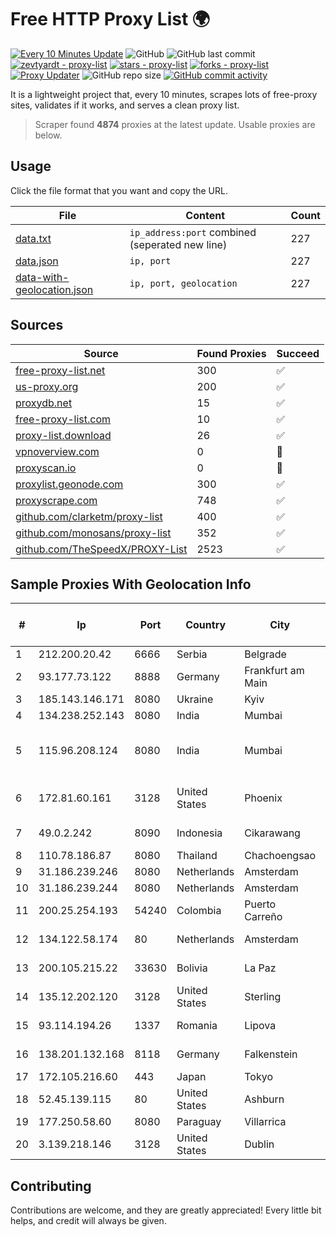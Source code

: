 
# Free HTTP Proxy List 🌍

[![Every 10 Minutes Update](https://github.com/mertguvencli/http-proxy-list/actions/workflows/main.yml/badge.svg?branch=main)](https://github.com/mertguvencli/http-proxy-list/actions/workflows/main.yml)
![GitHub](https://img.shields.io/github/license/mertguvencli/http-proxy-list)
![GitHub last commit](https://img.shields.io/github/last-commit/mertguvencli/http-proxy-list)
[![zevtyardt - proxy-list](https://img.shields.io/static/v1?label=zevtyardt&message=proxy-list&color=blue&logo=github)](https://github.com/zevtyardt/proxy-list "Go to GitHub repo")
[![stars - proxy-list](https://img.shields.io/github/stars/zevtyardt/proxy-list?style=social)](https://github.com/zevtyardt/proxy-list)
[![forks - proxy-list](https://img.shields.io/github/forks/zevtyardt/proxy-list?style=social)](https://github.com/zevtyardt/proxy-list)
[![Proxy Updater](https://github.com/zevtyardt/proxy-list/workflows/Proxy%20Updater/badge.svg)](https://github.com/zevtyardt/proxy-list/actions?query=workflow:"Proxy+Updater")
![GitHub repo size](https://img.shields.io/github/repo-size/zevtyardt/proxy-list)
[![GitHub commit activity](https://img.shields.io/github/commit-activity/m/zevtyardt/proxy-list?logo=commits)](https://github.com/zevtyardt/proxy-list/commits/main)

It is a lightweight project that, every 10 minutes, scrapes lots of free-proxy sites, validates if it works, and serves a clean proxy list.

> Scraper found **4874** proxies at the latest update. Usable proxies are below.

## Usage

Click the file format that you want and copy the URL.

|File|Content|Count|
|----|-------|-----|
|[data.txt](https://raw.githubusercontent.com/mertguvencli/http-proxy-list/main/proxy-list/data.txt)|`ip_address:port` combined (seperated new line)|227|
|[data.json](https://raw.githubusercontent.com/mertguvencli/http-proxy-list/main/proxy-list/data.json)|`ip, port`|227|
|[data-with-geolocation.json](https://raw.githubusercontent.com/mertguvencli/http-proxy-list/main/proxy-list/data-with-geolocation.json)|`ip, port, geolocation`|227|

## Sources

|Source|Found Proxies|Succeed|
|------|-------------|-------|
|[free-proxy-list.net](https://free-proxy-list.net)|300|✅|
|[us-proxy.org](https://www.us-proxy.org)|200|✅|
|[proxydb.net](http://proxydb.net)|15|✅|
|[free-proxy-list.com](https://free-proxy-list.com/?page=&port=&type%5B%5D=http&type%5B%5D=https&up_time=0&search=Search)|10|✅|
|[proxy-list.download](https://www.proxy-list.download/HTTP)|26|✅|
|[vpnoverview.com](https://vpnoverview.com/privacy/anonymous-browsing/free-proxy-servers)|0|🚫|
|[proxyscan.io](https://www.proxyscan.io)|0|🚫|
|[proxylist.geonode.com](https://proxylist.geonode.com/api/proxy-list?limit=300&page=1&sort_by=lastChecked&sort_type=desc&protocols=http,https)|300|✅|
|[proxyscrape.com](https://api.proxyscrape.com/v2/?request=displayproxies&protocol=http&timeout=10000&country=all&ssl=all&anonymity=all)|748|✅|
|[github.com/clarketm/proxy-list](https://raw.githubusercontent.com/clarketm/proxy-list/master/proxy-list-raw.txt)|400|✅|
|[github.com/monosans/proxy-list](https://raw.githubusercontent.com/monosans/proxy-list/main/proxies/http.txt)|352|✅|
|[github.com/TheSpeedX/PROXY-List](https://raw.githubusercontent.com/TheSpeedX/PROXY-List/master/http.txt)|2523|✅|


## Sample Proxies With Geolocation Info

|#|Ip|Port|Country|City|Internet Service Provider|
|-|--|----|-------|----|-------------------------|
|1|212.200.20.42|6666|Serbia|Belgrade|TELEKOM|
|2|93.177.73.122|8888|Germany|Frankfurt am Main|M247 Europe SRL|
|3|185.143.146.171|8080|Ukraine|Kyiv|ISP UTELS|
|4|134.238.252.143|8080|India|Mumbai|Google LLC|
|5|115.96.208.124|8080|India|Mumbai|Hathway IP over Cable Internet Access|
|6|172.81.60.161|3128|United States|Phoenix|Dynu Systems Incorporated|
|7|49.0.2.242|8090|Indonesia|Cikarawang|PT Usaha Adi Sanggoro|
|8|110.78.186.87|8080|Thailand|Chachoengsao|CAT-BB|
|9|31.186.239.246|8080|Netherlands|Amsterdam|NetSkope Inc|
|10|31.186.239.244|8080|Netherlands|Amsterdam|NetSkope Inc|
|11|200.25.254.193|54240|Colombia|Puerto Carreño|Andinet ON Line|
|12|134.122.58.174|80|Netherlands|Amsterdam|DigitalOcean, LLC|
|13|200.105.215.22|33630|Bolivia|La Paz|AXS Bolivia S. A.|
|14|135.12.202.120|3128|United States|Sterling|Carrytel|
|15|93.114.194.26|1337|Romania|Lipova|Interkvm Host SRL|
|16|138.201.132.168|8118|Germany|Falkenstein|Hetzner Online GmbH|
|17|172.105.216.60|443|Japan|Tokyo|Linode, LLC|
|18|52.45.139.115|80|United States|Ashburn|Amazon.com, Inc.|
|19|177.250.58.60|8080|Paraguay|Villarrica|CO.PA.CO.|
|20|3.139.218.146|3128|United States|Dublin|Amazon.com, Inc.|



## Contributing

Contributions are welcome, and they are greatly appreciated! Every
little bit helps, and credit will always be given.

